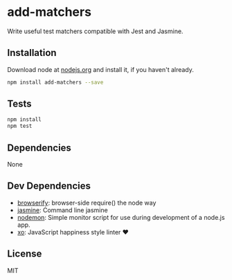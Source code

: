 # add-matchers 

Write useful test matchers compatible with Jest and Jasmine.

## Installation

Download node at [nodejs.org](http://nodejs.org) and install it, if you haven't already.

```sh
npm install add-matchers --save
```


## Tests

```sh
npm install
npm test
```

## Dependencies

None

## Dev Dependencies

- [browserify](https://github.com/substack/node-browserify): browser-side require() the node way
- [jasmine](https://github.com/jasmine/jasmine-npm): Command line jasmine
- [nodemon](https://github.com/remy/nodemon): Simple monitor script for use during development of a node.js app.
- [xo](https://github.com/sindresorhus/xo): JavaScript happiness style linter ❤️


## License

MIT

